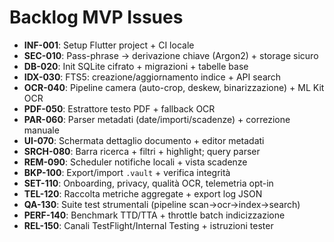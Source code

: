 # Backlog MVP Issues

- **INF-001**: Setup Flutter project + CI locale
- **SEC-010**: Pass-phrase → derivazione chiave (Argon2) + storage sicuro
- **DB-020**: Init SQLite cifrato + migrazioni + tabelle base
- **IDX-030**: FTS5: creazione/aggiornamento indice + API search
- **OCR-040**: Pipeline camera (auto-crop, deskew, binarizzazione) + ML Kit OCR
- **PDF-050**: Estrattore testo PDF + fallback OCR
- **PAR-060**: Parser metadati (date/importi/scadenze) + correzione manuale
- **UI-070**: Schermata dettaglio documento + editor metadati
- **SRCH-080**: Barra ricerca + filtri + highlight; query parser
- **REM-090**: Scheduler notifiche locali + vista scadenze
- **BKP-100**: Export/import `.vault` + verifica integrità
- **SET-110**: Onboarding, privacy, qualità OCR, telemetria opt-in
- **TEL-120**: Raccolta metriche aggregate + export log JSON
- **QA-130**: Suite test strumentali (pipeline scan→ocr→index→search)
- **PERF-140**: Benchmark TTD/TTA + throttle batch indicizzazione
- **REL-150**: Canali TestFlight/Internal Testing + istruzioni tester
